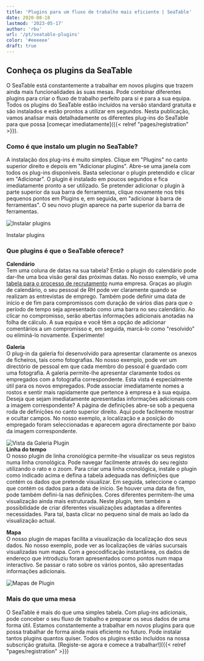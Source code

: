 ```yaml
---
title: 'Plugins para um fluxo de trabalho mais eficiente | SeaTable'
date: 2020-08-18
lastmod: '2023-05-17'
author: 'rbu'
url: '/pt/seatable-plugins'
color: '#eeeeee'
draft: true
---
```


## Conheça os plugins da SeaTable

O SeaTable está constantemente a trabalhar em novos plugins que trazem ainda mais funcionalidades às suas mesas. Pode combinar diferentes plugins para criar o fluxo de trabalho perfeito para si e para a sua equipa. Todos os plugins do SeaTable estão incluídos na versão standard gratuita e são instalados e estão prontos a utilizar em segundos. Nesta publicação, vamos analisar mais detalhadamente os diferentes plug-ins do SeaTable para que possa [começar imediatamente]({{< relref "pages/registration" >}}).

### Como é que instalo um plugin no SeaTable?

A instalação dos plug-ins é muito simples. Clique em "Plugins" no canto superior direito e depois em "Adicionar plugins". Abre-se uma janela com todos os plug-ins disponíveis. Basta selecionar o plugin pretendido e clicar em "Adicionar". O plugin é instalado em poucos segundos e fica imediatamente pronto a ser utilizado. Se pretender adicionar o plugin à parte superior da sua barra de ferramentas, clique novamente nos três pequenos pontos em Plugins e, em seguida, em "adicionar à barra de ferramentas". O seu novo plugin aparece na parte superior da barra de ferramentas.

![Instalar plugins](https://seatable.io/wp-content/uploads/2020/08/Plugins-instaling-.gif)

Instalar plugins

### Que plugins é que o SeaTable oferece?

**Calendário**  
Tem uma coluna de datas na sua tabela? Então o plugin do calendário pode dar-lhe uma boa visão geral das próximas datas. No nosso exemplo, vê uma [tabela para o processo de recrutamento](https://seatable.io/pt/vorlage/bdwyaoius76f-0vsreupaa/) numa empresa. Graças ao plugin de calendário, o seu pessoal de RH pode ver claramente quando se realizam as entrevistas de emprego. Também pode definir uma data de início e de fim para compromissos com duração de vários dias para que o período de tempo seja apresentado como uma barra no seu calendário. Ao clicar no compromisso, serão abertas informações adicionais anotadas na folha de cálculo. A sua equipa e você têm a opção de adicionar comentários a um compromisso e, em seguida, marcá-lo como "resolvido" ou eliminá-lo novamente. Experimente!

**Galeria**  
O plug-in da galeria foi desenvolvido para apresentar claramente os anexos de ficheiros, tais como fotografias. No nosso exemplo, pode ver um directório de pessoal em que cada membro do pessoal é guardado com uma fotografia. A galeria permite-lhe apresentar claramente todos os empregados com a fotografia correspondente. Esta vista é especialmente útil para os novos empregados. Pode associar imediatamente nomes a rostos e sentir mais rapidamente que pertence à empresa e à sua equipa. Deseja que sejam imediatamente apresentadas informações adicionais com a imagem correspondente? A página de definições abre-se sob a pequena roda de definições no canto superior direito. Aqui pode facilmente mostrar e ocultar campos. No nosso exemplo, a localização e a posição do empregado foram seleccionadas e aparecem agora directamente por baixo da imagem correspondente.

![Vista da Galeria Plugin](https://seatable.de/wp-content/uploads/2020/08/Bildschirmfoto-2020-08-19-um-09.52.29.png)  
**Linha do tempo**  
O nosso plugin de linha cronológica permite-lhe visualizar os seus registos numa linha cronológica. Pode navegar facilmente através do seu registo utilizando o rato e o zoom. Para criar uma linha cronológica, instale o plugin como indicado acima e defina a tabela adequada nas definições que contém os dados que pretende visualizar. Em seguida, seleccione o campo que contém os dados para a data de início. Se houver uma data de fim, pode também defini-la nas definições. Cores diferentes permitem-lhe uma visualização ainda mais estruturada. Neste plugin, tem também a possibilidade de criar diferentes visualizações adaptadas a diferentes necessidades. Para tal, basta clicar no pequeno sinal de mais ao lado da visualização actual.

**Mapa**  
O nosso plugin de mapas facilita a visualização da localização dos seus dados. No nosso exemplo, pode ver as localizações de várias sucursais visualizadas num mapa. Com a geocodificação instantânea, os dados de endereço que introduziu foram apresentados como pontos num mapa interactivo. Se passar o rato sobre os vários pontos, são apresentadas informações adicionais.

![Mapas de Plugin ](https://seatable.de/wp-content/uploads/2020/08/Bildschirmfoto-2020-08-19-um-10.34.17.png)

### Mais do que uma mesa

O SeaTable é mais do que uma simples tabela. Com plug-ins adicionais, pode conceber o seu fluxo de trabalho e preparar os seus dados de uma forma útil. Estamos constantemente a trabalhar em novos plugins para que possa trabalhar de forma ainda mais eficiente no futuro. Pode instalar tantos plugins quantos quiser. Todos os plugins estão incluídos na nossa subscrição gratuita. [Registe-se agora e comece a trabalhar!]({{< relref "pages/registration" >}})
